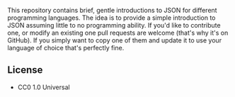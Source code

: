 This repository contains brief, gentle introductions to JSON for different
programming languages. The idea is to provide a simple introduction to JSON
assuming little to no programming ability. If you'd like to contribute one, or 
modify an existing one pull requests are welcome (that's why it's on GitHub).
If you simply want to copy one of them and update it to use your language of
choice that's perfectly fine.

## License 

* CC0 1.0 Universal

